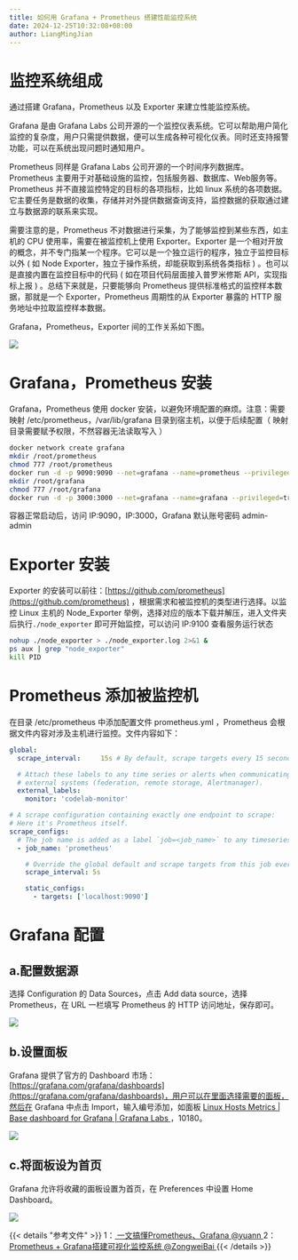 ```yaml
---
title: 如何用 Grafana + Prometheus 搭建性能监控系统
date: 2024-12-25T10:32:08+08:00
author: LiangMingJian
---
```


# 监控系统组成

通过搭建 Grafana，Prometheus 以及 Exporter 来建立性能监控系统。

Grafana 是由 Grafana Labs 公司开源的一个监控仪表系统。它可以帮助用户简化监控的复杂度，用户只需提供数据，便可以生成各种可视化仪表。同时还支持报警功能，可以在系统出现问题时通知用户。

Prometheus 同样是 Grafana Labs 公司开源的一个时间序列数据库。Prometheus 主要用于对基础设施的监控，包括服务器、数据库、Web服务等。Prometheus 并不直接监控特定的目标的各项指标，比如 linux 系统的各项数据。它主要任务是数据的收集，存储并对外提供数据查询支持，监控数据的获取通过建立与数据源的联系来实现。

需要注意的是，Prometheus 不对数据进行采集，为了能够监控到某些东西，如主机的 CPU 使用率，需要在被监控机上使用 Exporter。Exporter 是一个相对开放的概念，并不专门指某一个程序。它可以是一个独立运行的程序，独立于监控目标以外 ( 如 Node Exporter，独立于操作系统，却能获取到系统各类指标 ) 。也可以是直接内置在监控目标中的代码 ( 如在项目代码层面接入普罗米修斯 API，实现指标上报 ) 。总结下来就是，只要能够向 Prometheus 提供标准格式的监控样本数据，那就是一个 Exporter，Prometheus 周期性的从 Exporter 暴露的 HTTP 服务地址中拉取监控样本数据。

Grafana，Prometheus，Exporter 间的工作关系如下图。

![](/_images/drawingbed/img/202206221124598.png)

# Grafana，Prometheus 安装

Grafana，Prometheus 使用 docker 安装，以避免环境配置的麻烦。注意：需要映射 /etc/prometheus，/var/lib/grafana 目录到宿主机，以便于后续配置（ 映射目录需要赋予权限，不然容器无法读取写入 ）

```bash
docker network create grafana
mkdir /root/prometheus
chmod 777 /root/prometheus
docker run -d -p 9090:9090 --net=grafana --name=prometheus --privileged=true -v /root/prometheus:/etc/prometheus prom/prometheus
mkdir /root/grafana
chmod 777 /root/grafana
docker run -d -p 3000:3000 --net=grafana --name=grafana --privileged=true -v /root/grafana:/var/lib/grafana grafana/grafana-oss
```

容器正常启动后，访问 IP:9090，IP:3000，Grafana 默认账号密码 admin-admin

# Exporter 安装

Exporter 的安装可以前往：[https://github.com/prometheus](https://github.com/prometheus) ，根据需求和被监控机的类型进行选择。以监控 Linux 主机的 Node_Exporter 举例，选择对应的版本下载并解压，进入文件夹后执行`./node_exporter` 即可开始监控，可以访问 IP:9100 查看服务运行状态

```bash
nohup ./node_exporter > ./node_exporter.log 2>&1 &
ps aux | grep "node_exporter"
kill PID
```

# Prometheus 添加被监控机

在目录 /etc/prometheus 中添加配置文件 prometheus.yml ，Prometheus 会根据文件内容对涉及主机进行监控。文件内容如下：

```yaml
global:
  scrape_interval:     15s # By default, scrape targets every 15 seconds.

  # Attach these labels to any time series or alerts when communicating with
  # external systems (federation, remote storage, Alertmanager).
  external_labels:
    monitor: 'codelab-monitor'

# A scrape configuration containing exactly one endpoint to scrape:
# Here it's Prometheus itself.
scrape_configs:
  # The job name is added as a label `job=<job_name>` to any timeseries scraped from this config.
  - job_name: 'prometheus'

    # Override the global default and scrape targets from this job every 5 seconds.
    scrape_interval: 5s

    static_configs:
      - targets: ['localhost:9090']
```

# Grafana 配置

## a.配置数据源

选择 Configuration 的 Data Sources，点击 Add data source，选择 Prometheus，在 URL 一栏填写 Prometheus 的 HTTP 访问地址，保存即可。

![](/_images/drawingbed/img/202206221157251.png)

## b.设置面板

Grafana 提供了官方的 Dashboard 市场：[https://grafana.com/grafana/dashboards](https://grafana.com/grafana/dashboards)，用户可以在里面选择需要的面板，然后在 Grafana 中点击 Import，输入编号添加，如面板 [ Linux Hosts Metrics | Base dashboard for Grafana | Grafana Labs ](https://grafana.com/grafana/dashboards/10180)，10180。

![](/_images/drawingbed/img/202206221342648.png)

## c.将面板设为首页

Grafana 允许将收藏的面板设置为首页，在 Preferences 中设置 Home Dashboard。

![](/_images/drawingbed/img/202206221349818.png)

{{< details "参考文件" >}} 
1：[ 一文搞懂Prometheus、Grafana  @yuann ](https://cloud.tencent.com/developer/article/1769920)
2：[ Prometheus + Grafana搭建可视化监控系统 @ZongweiBai ](https://www.cnblogs.com/zongwei/p/13937017.html)
{{< /details >}}

